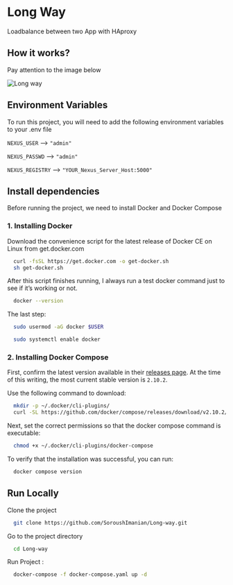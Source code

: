 
# Long Way

Loadbalance between two App with HAproxy


## How it works?

Pay attention to the image below


![Long way](https://github.com/SoroushImanian/Long-way/raw/main/pic/Long-way-Soroush-imanian-pic-1.png)

## Environment Variables

To run this project, you will need to add the following environment variables to your .env file


`NEXUS_USER` --> `"admin"`

`NEXUS_PASSWD` --> `"admin"`

`NEXUS_REGISTRY` --> `"YOUR_Nexus_Server_Host:5000"`

## Install dependencies

Before running the project, we need to install Docker and Docker Compose

###   1. Installing Docker

Download the convenience script for the latest release of Docker CE on Linux from get.docker.com

```bash
  curl -fsSL https://get.docker.com -o get-docker.sh
  sh get-docker.sh
```

After this script finishes running, I always run a test docker command just to see if it’s working or not.

```bash
  docker --version
```

The last step:

```bash
  sudo usermod -aG docker $USER
```

```bash
  sudo systemctl enable docker
```

###   2. Installing Docker Compose

First, confirm the latest version available in their [releases page](https://github.com/docker/compose/releases). At the time of this writing, the most current stable version is `2.10.2`.

Use the following command to download:

```bash
  mkdir -p ~/.docker/cli-plugins/
  curl -SL https://github.com/docker/compose/releases/download/v2.10.2/docker-compose-linux-x86_64 -o ~/.docker/cli-plugins/docker-compose
```

Next, set the correct permissions so that the docker compose command is executable:

```bash
  chmod +x ~/.docker/cli-plugins/docker-compose
```

To verify that the installation was successful, you can run:

```bash
  docker compose version
```
## Run Locally

Clone the project

```bash
  git clone https://github.com/SoroushImanian/Long-way.git
```

Go to the project directory

```bash
  cd Long-way
```

Run Project :

```bash
  docker-compose -f docker-compose.yaml up -d
```
